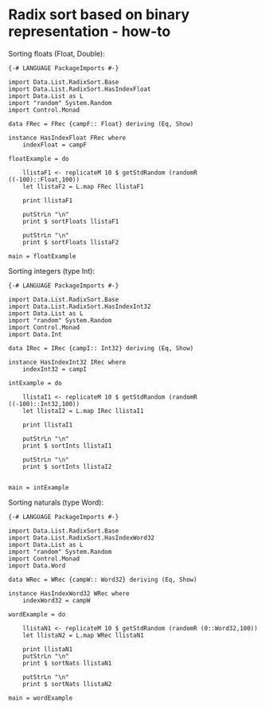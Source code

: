 # Radix sort based on binary representation - how-to

Sorting floats (Float, Double):

    {-# LANGUAGE PackageImports #-}

    import Data.List.RadixSort.Base
    import Data.List.RadixSort.HasIndexFloat
    import Data.List as L
    import "random" System.Random
    import Control.Monad

    data FRec = FRec {campF:: Float} deriving (Eq, Show)

    instance HasIndexFloat FRec where
        indexFloat = campF

    floatExample = do

        llistaF1 <- replicateM 10 $ getStdRandom (randomR ((-100)::Float,100))
        let llistaF2 = L.map FRec llistaF1

        print llistaF1

        putStrLn "\n"
        print $ sortFloats llistaF1

        putStrLn "\n"
        print $ sortFloats llistaF2

    main = floatExample

Sorting integers (type Int<N>):

    {-# LANGUAGE PackageImports #-}

    import Data.List.RadixSort.Base
    import Data.List.RadixSort.HasIndexInt32
    import Data.List as L
    import "random" System.Random
    import Control.Monad
    import Data.Int

    data IRec = IRec {campI:: Int32} deriving (Eq, Show)

    instance HasIndexInt32 IRec where
        indexInt32 = campI

    intExample = do

        llistaI1 <- replicateM 10 $ getStdRandom (randomR ((-100)::Int32,100))
        let llistaI2 = L.map IRec llistaI1

        print llistaI1

        putStrLn "\n"
        print $ sortInts llistaI1

        putStrLn "\n"
        print $ sortInts llistaI2


    main = intExample

Sorting naturals (type Word):

    {-# LANGUAGE PackageImports #-}

    import Data.List.RadixSort.Base
    import Data.List.RadixSort.HasIndexWord32
    import Data.List as L
    import "random" System.Random
    import Control.Monad
    import Data.Word

    data WRec = WRec {campW:: Word32} deriving (Eq, Show)

    instance HasIndexWord32 WRec where
        indexWord32 = campW

    wordExample = do

        llistaN1 <- replicateM 10 $ getStdRandom (randomR (0::Word32,100))
        let llistaN2 = L.map WRec llistaN1

        print llistaN1
        putStrLn "\n"
        print $ sortNats llistaN1

        putStrLn "\n"
        print $ sortNats llistaN2

    main = wordExample

